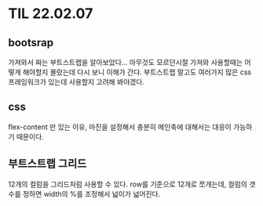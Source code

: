 # TIL 22.02.07

## bootsrap

가져와서 짜는 부트스트랩을 알아보았다... 아무것도 모르던시절 가져와 사용할때는 어떻게 해야할지 몰랐는데 다시 보니 이해가 간다. 부트스트랩 말고도 여러가지 많은 css프래임워크가 있는데 사용할지 고려해 봐야겠다. 


## css

flex-content 만 있는 이유, 마진을 설정해서 충분히 메인축에 대해서는 대응이 가능하기 때문이다.


## 부트스트랩 그리드

12개의 컬럼을 그리드처럼 사용할 수 있다. row를 기준으로 12개로 쪼개는데, 컬럼의 갯수를 정하면 width의 %를 조정해서 넓이가 넓어진다.